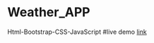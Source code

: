 # Weather_APP
Html-Bootstrap-CSS-JavaScript
#live demo
[link](https://emaneldeeb.github.io/Weather_APP/)
